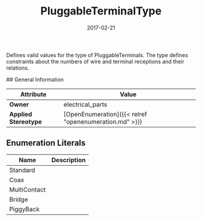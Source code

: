 ﻿---
title: PluggableTerminalType
toc: false
type: specs
date: "2017-02-21"
draft: false
specification: VEC
version: 1.1.3
documentType: "Recommendation"
elementType: Class
classes:
  - PluggableTerminalType
menu_name: vec-1.1.3
---
<p> Defines valid values for the type of PluggableTerminals. The type defines constraints about the numbers of wire and&#160;terminal receptions and their relations.      </p>
## General Information

| Attribute               | Value |
|-------------------------|-------|
| **Owner**               | electrical_parts |
| **Applied Stereotype**  | [OpenEnumeration]({{< relref "openenumeration.md" >}})<br/>  |

## Enumeration Literals
| Name          | **Description** |
|---------------|-----------------|
| Standard |  |
| Coax |  |
| MultiContact |  |
| Bridge |  |
| PiggyBack |  |
